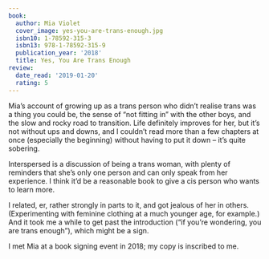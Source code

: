 ```yaml
---
book:
  author: Mia Violet
  cover_image: yes-you-are-trans-enough.jpg
  isbn10: 1-78592-315-3
  isbn13: 978-1-78592-315-9
  publication_year: '2018'
  title: Yes, You Are Trans Enough
review:
  date_read: '2019-01-20'
  rating: 5
---
```


Mia’s account of growing up as a trans person who didn’t realise trans was a thing you could be, the sense of “not fitting in” with the other boys, and the slow and rocky road to transition. Life definitely improves for her, but it’s not without ups and downs, and I couldn’t read more than a few chapters at once (especially the beginning) without having to put it down – it’s quite sobering.

Interspersed is a discussion of being a trans woman, with plenty of reminders that she’s only one person and can only speak from her experience. I think it’d be a reasonable book to give a cis person who wants to learn more.

I related, er, rather strongly in parts to it, and got jealous of her in others. (Experimenting with feminine clothing at a much younger age, for example.) And it took me a while to get past the introduction (“if you’re wondering, you are trans enough”), which might be a sign.

I met Mia at a book signing event in 2018; my copy is inscribed to me.
